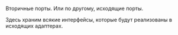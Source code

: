 Вторичные порты.
Или по другому, исходящие порты.

Здесь храним всякие интерфейсы, которые будут реализованы в исходящих адаптерах.